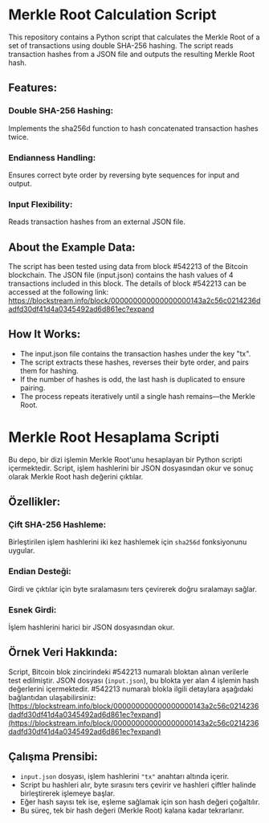 # Merkle Root Calculation Script
This repository contains a Python script that calculates the Merkle Root of a set of transactions using double SHA-256 hashing. The script reads transaction hashes from a JSON file and outputs the resulting Merkle Root hash.

## Features:
### Double SHA-256 Hashing: 
Implements the sha256d function to hash concatenated transaction hashes twice.

### Endianness Handling:
Ensures correct byte order by reversing byte sequences for input and output.

### Input Flexibility:
Reads transaction hashes from an external JSON file.

## About the Example Data:

The script has been tested using data from block #542213 of the Bitcoin blockchain. The JSON file (input.json) contains the hash values of 4 transactions included in this block. The details of block #542213 can be accessed at the following link:
https://blockstream.info/block/000000000000000000143a2c56c0214236dadfd30df41d4a0345492ad6d861ec?expand

## How It Works:
- The input.json file contains the transaction hashes under the key "tx".
- The script extracts these hashes, reverses their byte order, and pairs them for hashing.
- If the number of hashes is odd, the last hash is duplicated to ensure pairing.
- The process repeats iteratively until a single hash remains—the Merkle Root.

# Merkle Root Hesaplama Scripti  
Bu depo, bir dizi işlemin Merkle Root'unu hesaplayan bir Python scripti içermektedir. Script, işlem hashlerini bir JSON dosyasından okur ve sonuç olarak Merkle Root hash değerini çıktılar.  

## Özellikler:  
### Çift SHA-256 Hashleme:  
Birleştirilen işlem hashlerini iki kez hashlemek için `sha256d` fonksiyonunu uygular.  

### Endian Desteği:  
Girdi ve çıktılar için byte sıralamasını ters çevirerek doğru sıralamayı sağlar.  

### Esnek Girdi:  
İşlem hashlerini harici bir JSON dosyasından okur.  

## Örnek Veri Hakkında:  
Script, Bitcoin blok zincirindeki #542213 numaralı bloktan alınan verilerle test edilmiştir. JSON dosyası (`input.json`), bu blokta yer alan 4 işlemin hash değerlerini içermektedir. #542213 numaralı blokla ilgili detaylara aşağıdaki bağlantıdan ulaşabilirsiniz:  
[https://blockstream.info/block/000000000000000000143a2c56c0214236dadfd30df41d4a0345492ad6d861ec?expand](https://blockstream.info/block/000000000000000000143a2c56c0214236dadfd30df41d4a0345492ad6d861ec?expand)  

## Çalışma Prensibi:  
- `input.json` dosyası, işlem hashlerini `"tx"` anahtarı altında içerir.  
- Script bu hashleri alır, byte sırasını ters çevirir ve hashleri çiftler halinde birleştirerek işlemeye başlar.  
- Eğer hash sayısı tek ise, eşleme sağlamak için son hash değeri çoğaltılır.  
- Bu süreç, tek bir hash değeri (Merkle Root) kalana kadar tekrarlanır.  
